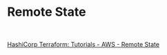 # Remote State

<br>

[HashiCorp Terraform: Tutorials - AWS - Remote State](https://developer.hashicorp.com/terraform/tutorials/aws-get-started/aws-remote)